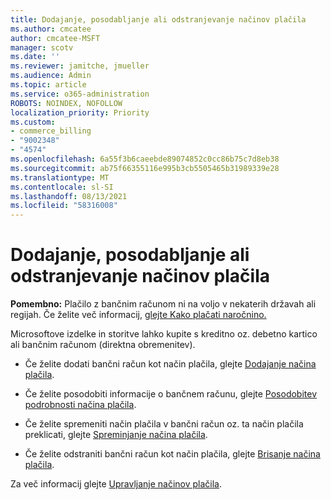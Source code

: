 ```yaml
---
title: Dodajanje, posodabljanje ali odstranjevanje načinov plačila
ms.author: cmcatee
author: cmcatee-MSFT
manager: scotv
ms.date: ''
ms.reviewer: jamitche, jmueller
ms.audience: Admin
ms.topic: article
ms.service: o365-administration
ROBOTS: NOINDEX, NOFOLLOW
localization_priority: Priority
ms.custom:
- commerce_billing
- "9002348"
- "4574"
ms.openlocfilehash: 6a55f3b6caeebde89074852c0cc86b75c7d8eb38
ms.sourcegitcommit: ab75f66355116e995b3cb5505465b31989339e28
ms.translationtype: MT
ms.contentlocale: sl-SI
ms.lasthandoff: 08/13/2021
ms.locfileid: "58316008"
---
```

# <a name="add-update-or-remove-payment-method"></a>Dodajanje, posodabljanje ali odstranjevanje načinov plačila

**Pomembno:** Plačilo z bančnim računom ni na voljo v nekaterih državah ali regijah. Če želite več informacij, [glejte Kako plačati naročnino.](https://docs.microsoft.com/microsoft-365/commerce/billing-and-payments/pay-for-your-subscription) 

Microsoftove izdelke in storitve lahko kupite s kreditno oz. debetno kartico ali bančnim računom (direktna obremenitev).

- Če želite dodati bančni račun kot način plačila, glejte [Dodajanje načina plačila](https://docs.microsoft.com/microsoft-365/commerce/billing-and-payments/manage-payment-methods#add-a-payment-method).

- Če želite posodobiti informacije o bančnem računu, glejte [Posodobitev podrobnosti načina plačila](https://docs.microsoft.com/microsoft-365/commerce/billing-and-payments/manage-payment-methods#update-payment-method-details).

- Če želite spremeniti način plačila v bančni račun oz. ta način plačila preklicati, glejte [Spreminjanje načina plačila](https://docs.microsoft.com/microsoft-365/commerce/billing-and-payments/manage-payment-methods#replace-a-payment-method).

- Če želite odstraniti bančni račun kot način plačila, glejte [Brisanje načina plačila](https://docs.microsoft.com/microsoft-365/commerce/billing-and-payments/manage-payment-methods#delete-a-payment-method).

Za več informacij glejte [Upravljanje načinov plačila](https://docs.microsoft.com/microsoft-365/commerce/billing-and-payments/manage-payment-methods).
